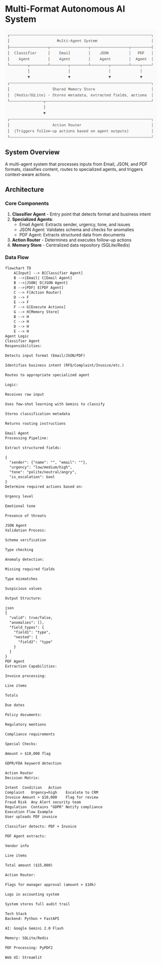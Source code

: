 # Multi-Format Autonomous AI System

![System Architecture Diagram](agent_flow_diagram.png)

## System Overview
A multi-agent system that processes inputs from Email, JSON, and PDF formats, classifies content, routes to specialized agents, and triggers context-aware actions.

## Architecture

### Core Components
1. **Classifier Agent** - Entry point that detects format and business intent
2. **Specialized Agents**:
   - Email Agent: Extracts sender, urgency, tone, and issues
   - JSON Agent: Validates schema and checks for anomalies
   - PDF Agent: Extracts structured data from documents
3. **Action Router** - Determines and executes follow-up actions
4. **Memory Store** - Centralized data repository (SQLite/Redis)

### Data Flow
```mermaid
flowchart TD
    A[Input] --> B[Classifier Agent]
    B -->|Email| C[Email Agent]
    B -->|JSON| D[JSON Agent]
    B -->|PDF| E[PDF Agent]
    C --> F[Action Router]
    D --> F
    E --> F
    F --> G[Execute Actions]
    G --> H[Memory Store]
    B --> H
    C --> H
    D --> H
    E --> H
Agent Logic
Classifier Agent
Responsibilities:

Detects input format (Email/JSON/PDF)

Identifies business intent (RFQ/Complaint/Invoice/etc.)

Routes to appropriate specialized agent

Logic:

Receives raw input

Uses few-shot learning with Gemini to classify

Stores classification metadata

Returns routing instructions

Email Agent
Processing Pipeline:

Extract structured fields:

{
  "sender": {"name": "", "email": ""},
  "urgency": "low/medium/high",
  "tone": "polite/neutral/angry",
  "is_escalation": bool
}
Determine required actions based on:

Urgency level

Emotional tone

Presence of threats

JSON Agent
Validation Process:

Schema verification

Type checking

Anomaly detection:

Missing required fields

Type mismatches

Suspicious values

Output Structure:

json
{
  "valid": true/false,
  "anomalies": [],
  "field_types": {
    "field1": "type",
    "nested": {
      "field2": "type"
    }
  }
}
PDF Agent
Extraction Capabilities:

Invoice processing:

Line items

Totals

Due dates

Policy documents:

Regulatory mentions

Compliance requirements

Special Checks:

Amount > $10,000 flag

GDPR/FDA keyword detection

Action Router
Decision Matrix:

Intent	Condition	Action
Complaint	Urgency=high	Escalate to CRM
Invoice	Amount > $10,000	Flag for review
Fraud Risk	Any	Alert security team
Regulation	Contains "GDPR"	Notify compliance
Execution Flow Example
User uploads PDF invoice

Classifier detects: PDF + Invoice

PDF Agent extracts:

Vendor info

Line items

Total amount ($15,000)

Action Router:

Flags for manager approval (amount > $10k)

Logs in accounting system

System stores full audit trail

Tech Stack
Backend: Python + FastAPI

AI: Google Gemini 2.0 Flash

Memory: SQLite/Redis

PDF Processing: PyPDF2

Web UI: Streamlit